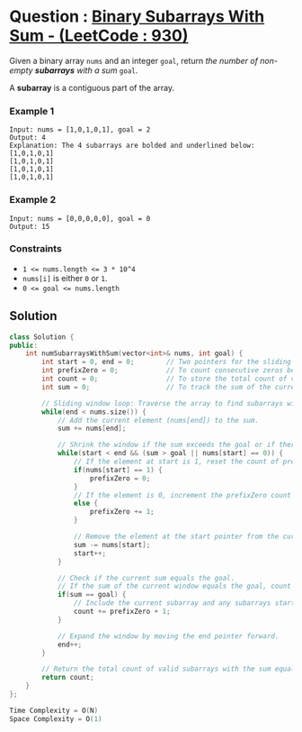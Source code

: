 # Question : [Binary Subarrays With Sum - (LeetCode : 930)](https://leetcode.com/problems/binary-subarrays-with-sum/description/)

Given a binary array `nums` and an integer `goal`, return *the number of non-empty **subarrays** with a sum* `goal`.

A **subarray** is a contiguous part of the array.

### Example 1

```
Input: nums = [1,0,1,0,1], goal = 2
Output: 4
Explanation: The 4 subarrays are bolded and underlined below:
[1,0,1,0,1]
[1,0,1,0,1]
[1,0,1,0,1]
[1,0,1,0,1]
```

### Example 2

```
Input: nums = [0,0,0,0,0], goal = 0
Output: 15
```

### Constraints

-   `1 <= nums.length <= 3 * 10^4`
-   `nums[i]` is either `0` or `1`.
-   `0 <= goal <= nums.length`

## Solution

```Cpp
class Solution {
public:
    int numSubarraysWithSum(vector<int>& nums, int goal) {
        int start = 0, end = 0;        // Two pointers for the sliding window.
        int prefixZero = 0;            // To count consecutive zeros before the start of the subarray with a sum equal to the goal.
        int count = 0;                 // To store the total count of valid subarrays with the sum equal to the goal.
        int sum = 0;                   // To track the sum of the current window.

        // Sliding window loop: Traverse the array to find subarrays with the sum equal to the goal.
        while(end < nums.size()) {
            // Add the current element (nums[end]) to the sum.
            sum += nums[end];

            // Shrink the window if the sum exceeds the goal or if there are leading zeros in the window.
            while(start < end && (sum > goal || nums[start] == 0)) {
                // If the element at start is 1, reset the count of prefix zeros.
                if(nums[start] == 1) {
                    prefixZero = 0;
                }
                // If the element is 0, increment the prefixZero count (counting leading zeros).
                else {
                    prefixZero += 1;
                }

                // Remove the element at the start pointer from the current sum, and move the start pointer forward to shrink the window.
                sum -= nums[start];
                start++;
            }

            // Check if the current sum equals the goal.
            // If the sum of the current window equals the goal, count all valid subarrays.
            if(sum == goal) {
                // Include the current subarray and any subarrays starting with prefix zeros.
                count += prefixZero + 1;
            }

            // Expand the window by moving the end pointer forward.
            end++;
        }

        // Return the total count of valid subarrays with the sum equal to the goal.
        return count;
    }
};

Time Complexity = O(N)
Space Complexity = O(1)
```
